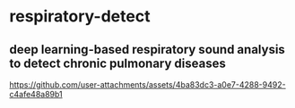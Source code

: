 # respiratory-detect
## deep learning-based respiratory sound analysis to detect chronic pulmonary diseases

https://github.com/user-attachments/assets/4ba83dc3-a0e7-4288-9492-c4afe48a89b1

